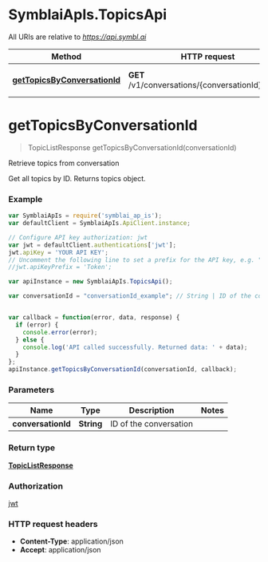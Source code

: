 # SymblaiApIs.TopicsApi

All URIs are relative to *https://api.symbl.ai*

Method | HTTP request | Description
------------- | ------------- | -------------
[**getTopicsByConversationId**](TopicsApi.md#getTopicsByConversationId) | **GET** /v1/conversations/{conversationId}/topics | Retrieve topics from conversation


<a name="getTopicsByConversationId"></a>
# **getTopicsByConversationId**
> TopicListResponse getTopicsByConversationId(conversationId)

Retrieve topics from conversation

Get all topics by ID. Returns topics object.

### Example
```javascript
var SymblaiApIs = require('symblai_ap_is');
var defaultClient = SymblaiApIs.ApiClient.instance;

// Configure API key authorization: jwt
var jwt = defaultClient.authentications['jwt'];
jwt.apiKey = 'YOUR API KEY';
// Uncomment the following line to set a prefix for the API key, e.g. "Token" (defaults to null)
//jwt.apiKeyPrefix = 'Token';

var apiInstance = new SymblaiApIs.TopicsApi();

var conversationId = "conversationId_example"; // String | ID of the conversation


var callback = function(error, data, response) {
  if (error) {
    console.error(error);
  } else {
    console.log('API called successfully. Returned data: ' + data);
  }
};
apiInstance.getTopicsByConversationId(conversationId, callback);
```

### Parameters

Name | Type | Description  | Notes
------------- | ------------- | ------------- | -------------
 **conversationId** | **String**| ID of the conversation | 

### Return type

[**TopicListResponse**](TopicListResponse.md)

### Authorization

[jwt](../README.md#jwt)

### HTTP request headers

 - **Content-Type**: application/json
 - **Accept**: application/json

